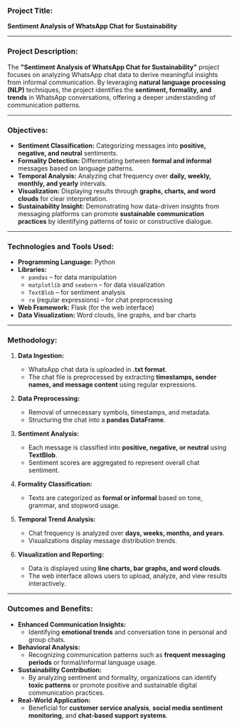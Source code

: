 ### **Project Title:**  
**Sentiment Analysis of WhatsApp Chat for Sustainability**

---

### **Project Description:**

The **"Sentiment Analysis of WhatsApp Chat for Sustainability"** project focuses on analyzing WhatsApp chat data to derive meaningful insights from informal communication. By leveraging **natural language processing (NLP)** techniques, the project identifies the **sentiment, formality, and trends** in WhatsApp conversations, offering a deeper understanding of communication patterns. 

---

### **Objectives:**
- **Sentiment Classification:** Categorizing messages into **positive, negative, and neutral** sentiments.  
- **Formality Detection:** Differentiating between **formal and informal** messages based on language patterns.  
- **Temporal Analysis:** Analyzing chat frequency over **daily, weekly, monthly, and yearly** intervals.  
- **Visualization:** Displaying results through **graphs, charts, and word clouds** for clear interpretation.  
- **Sustainability Insight:** Demonstrating how data-driven insights from messaging platforms can promote **sustainable communication practices** by identifying patterns of toxic or constructive dialogue.  

---

### **Technologies and Tools Used:**
- **Programming Language:** Python  
- **Libraries:**  
  - `pandas` – for data manipulation  
  - `matplotlib` and `seaborn` – for data visualization  
  - `TextBlob` – for sentiment analysis  
  - `re` (regular expressions) – for chat preprocessing  
- **Web Framework:** Flask (for the web interface)  
- **Data Visualization:** Word clouds, line graphs, and bar charts  

---

### **Methodology:**
1. **Data Ingestion:**  
   - WhatsApp chat data is uploaded in **.txt format**.  
   - The chat file is preprocessed by extracting **timestamps, sender names, and message content** using regular expressions.  

2. **Data Preprocessing:**  
   - Removal of unnecessary symbols, timestamps, and metadata.  
   - Structuring the chat into a **pandas DataFrame**.  

3. **Sentiment Analysis:**  
   - Each message is classified into **positive, negative, or neutral** using **TextBlob**.  
   - Sentiment scores are aggregated to represent overall chat sentiment.  

4. **Formality Classification:**  
   - Texts are categorized as **formal or informal** based on tone, grammar, and stopword usage.  

5. **Temporal Trend Analysis:**  
   - Chat frequency is analyzed over **days, weeks, months, and years**.  
   - Visualizations display message distribution trends.  

6. **Visualization and Reporting:**  
   - Data is displayed using **line charts, bar graphs, and word clouds**.  
   - The web interface allows users to upload, analyze, and view results interactively.  

---

### **Outcomes and Benefits:**
- **Enhanced Communication Insights:**  
  - Identifying **emotional trends** and conversation tone in personal and group chats.  
- **Behavioral Analysis:**  
  - Recognizing communication patterns such as **frequent messaging periods** or formal/informal language usage.  
- **Sustainability Contribution:**  
  - By analyzing sentiment and formality, organizations can identify **toxic patterns** or promote positive and sustainable digital communication practices.  
- **Real-World Application:**  
  - Beneficial for **customer service analysis**, **social media sentiment monitoring**, and **chat-based support systems**.  
